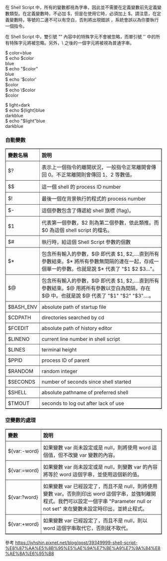 在 Shell Script 中，所有的變數都視為字串，因此並不需要在定義變數前先定義變數類型。在定義變數時，不必加 $，但是在使用它時，必須加上 $。請注意，在定義變數時，等號的二邊不可以有空白，否則將出現錯誤 ，系統會誤以為你要執行一個指令。

在 Shell Script 中，雙引號 "" 內容中的特殊字元不會被忽略，而單引號 '' 中的所有特殊字元將被忽略。另外，\\ 之後的一個字元將被視為普通字串。

$ color=blue  
$ echo $color  
blue  
$ echo "$color"  
blue  
$ echo '$color'  
$color  
$ echo \\$color  
$color  
  
$ light=dark  
$ echo ${light}blue  
darkblue  
$ echo "$light"blue  
darkblue  

### 自動變數

<table border="1" width="95%" style="border-collapse: collapse;"><tbody><tr><td style="padding: 5pt;"><b>變數名稱</b></td><td style="padding: 5pt;"><b>說明</b></td></tr><tr><td style="padding: 5pt;">$?</td><td style="padding: 5pt;">表示上一個指令的離開狀況，一般指令正常離開會傳回 0。不正常離開則會傳回 1、2 等數值。</td></tr><tr><td style="padding: 5pt;">$$</td><td style="padding: 5pt;">這一個 shell 的 process ID number</td></tr><tr><td style="padding: 5pt;">$!</td><td style="padding: 5pt;">最後一個在背景執行的程式的 process number</td></tr><tr><td style="padding: 5pt;">$-</td><td style="padding: 5pt;">這個參數包含了傳遞給 shell 旗標 (flag)。</td></tr><tr><td style="padding: 5pt;">$1</td><td style="padding: 5pt;">代表第一個參數，$2 則為第二個參數，依此類推。而 $0 為這個 shell script 的檔名。</td></tr><tr><td style="padding: 5pt;">$#</td><td style="padding: 5pt;">執行時，給這個 Shell Script 參數的個數</td></tr><tr><td style="padding: 5pt;">$*</td><td style="padding: 5pt;">包含所有輸入的參數，$@ 即代表 $1, $2,....直到所有參數結束。$* 將所有參數無間隔的連在一起，存成一個單一的參數。也就是說 $* 代表了 "$1 $2 $3..."。</td></tr><tr><td style="padding: 5pt;">$@</td><td style="padding: 5pt;">包含所有輸入的參數，$@ 即代表 $1, $2,....直到所有參數結束。$@ 用將所有參數以空白為間隔，存在 $@ 中。也就是說 $@ 代表了 "$1" "$2" "$3"....。</td></tr><tr><td style="padding: 5pt;">$BASH_ENV</td><td style="padding: 5pt;">absolute path of startup file</td></tr><tr><td style="padding: 5pt;">$CDPATH</td><td style="padding: 5pt;">directories searched by cd</td></tr><tr><td style="padding: 5pt;">$FCEDIT</td><td style="padding: 5pt;">absolute path of history editor</td></tr><tr><td style="padding: 5pt;">$LINENO</td><td style="padding: 5pt;">current line number in shell script</td></tr><tr><td style="padding: 5pt;">$LINES</td><td style="padding: 5pt;">terminal height</td></tr><tr><td style="padding: 5pt;">$PPID</td><td style="padding: 5pt;">process ID of parent</td></tr><tr><td style="padding: 5pt;">$RANDOM</td><td style="padding: 5pt;">random integer</td></tr><tr><td style="padding: 5pt;">$SECONDS</td><td style="padding: 5pt;">number of seconds since shell started</td></tr><tr><td style="padding: 5pt;">$SHELL</td><td style="padding: 5pt;">absolute pathname of preferred shell</td></tr><tr><td style="padding: 5pt;">$TMOUT</td><td style="padding: 5pt;">seconds to log out after lack of use</td></tr></tbody></table>

### 空變數的處理

<table border="1" width="95%" style="border-collapse: collapse;"><tbody><tr><td style="padding: 5pt;"><b>變數</b></td><td style="padding: 5pt;"><b>說明</b></td></tr><tr><td style="padding: 5pt;">${var:-word}</td><td style="padding: 5pt;">如果變數 var 尚未設定或是 null，則將使用 word 這個值，但不改變 var 變數的內容。</td></tr><tr><td style="padding: 5pt;">${var:=word}</td><td style="padding: 5pt;">如果變數 var 尚未設定或是 null，則變數 var 的內容將等於 word 這個字串，並使用這個新的值。</td></tr><tr><td style="padding: 5pt;">${var:?word}</td><td style="padding: 5pt;">如果變數 var 已經設定了，而且不是 null，則將使用變數 var。否則則印出 word 這個字串，並強制離開程式。我們可以設定一個字串 "Parameter null or not set" 來在變數未設定時印出，並終止程式。</td></tr><tr><td style="padding: 5pt;">${var:+word}</td><td style="padding: 5pt;">如果變數 var 已經設定了，而且不是 null，則以 word 這個字串取代它，否則就不取代。</td></tr></tbody></table>

參考
https://jyhshin.pixnet.net/blog/post/39349999-shell-script-%E8%87%AA%E5%8B%95%E5%AE%9A%E7%BE%A9%E7%9A%84%E8%AE%8A%E6%95%B8
